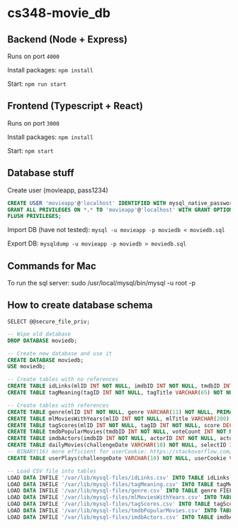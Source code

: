 # cs348-movie_db

## Backend (Node + Express)

Runs on port `4000`

Install packages: `npm install`

Start: `npm run start`

## Frontend (Typescript + React)

Runs on port `3000`

Install packages: `npm install`

Start: `npm start`

## Database stuff

Create user (movieapp, pass1234)
```sql
CREATE USER 'movieapp'@'localhost' IDENTIFIED WITH mysql_native_password BY 'pass1234';
GRANT ALL PRIVILEGES ON *.* TO 'movieapp'@'localhost' WITH GRANT OPTION;
FLUSH PRIVILEGES;
```

Import DB (have not tested): `mysql -u movieapp -p moviedb < moviedb.sql`

Export DB:  `mysqldump -u movieapp -p moviedb > moviedb.sql`

## Commands for Mac

To run the sql server: sudo /usr/local/mysql/bin/mysql -u root -p


## How to create database schema

`SELECT @@secure_file_priv;`

```sql
-- Wipe old database
DROP DATABASE moviedb;

-- Create new database and use it
CREATE DATABASE moviedb;
USE moviedb;

-- Create tables with no references
CREATE TABLE idLinks(mlID INT NOT NULL, imdbID INT NOT NULL, tmdbID INT NOT NULL, PRIMARY KEY(mlID), UNIQUE (imdbID), UNIQUE (tmdbID));
CREATE TABLE tagMeaning(tagID INT NOT NULL, tagTitle VARCHAR(65) NOT NULL, PRIMARY KEY(tagID));

-- Create tables with references
CREATE TABLE genre(mlID INT NOT NULL, genre VARCHAR(11) NOT NULL, PRIMARY KEY(mlID, genre), FOREIGN KEY(mlID) REFERENCES idLinks(mlID));
CREATE TABLE mlMoviesWithYears(mlID INT NOT NULL, mlTitle VARCHAR(200) NOT NULL, releaseYear INT NOT NULL, PRIMARY KEY(mlID), FOREIGN KEY(mlID) REFERENCES idLinks(mlID));
CREATE TABLE tagScores(mlID INT NOT NULL, tagID INT NOT NULL, score DECIMAL(21, 20) NOT NULL, PRIMARY KEY(mlID, tagID), FOREIGN KEY(mlID) REFERENCES idLinks(mlID), FOREIGN KEY(tagID) REFERENCES tagMeaning(tagID));
CREATE TABLE tmdbPopularMovies(tmdbID INT NOT NULL, voteCount INT NOT NULL, selectID INT NOT NULL, PRIMARY KEY(tmdbID), FOREIGN KEY(tmdbID) REFERENCES idLinks(tmdbID), UNIQUE(selectID));
CREATE TABLE imdbActors(imdbID INT NOT NULL, actorID INT NOT NULL, actorName VARCHAR(30) NOT NULL, PRIMARY KEY(imdbID, actorID), FOREIGN KEY(imdbID) REFERENCES idLinks(imdbID));
CREATE TABLE dailyMovies(challengeDate VARCHAR(10) NOT NULL, selectID INT NOT NULL, PRIMARY KEY(challengeDate), FOREIGN KEY(selectID) REFERENCES tmdbPopularMovies(selectID));
-- BINARY(16) more efficient for userCookie: https://stackoverflow.com/questions/43056220/store-uuid-v4-in-mysql
CREATE TABLE userPlays(challengeDate VARCHAR(10) NOT NULL, userCookie VARCHAR(36) NOT NULL, guessNumber INT NOT NULL, mlID INT NOT NULL, PRIMARY KEY(challengeDate, userCookie, guessNumber), FOREIGN KEY(challengeDate) REFERENCES dailyMovies(challengeDate), FOREIGN KEY(mlID) REFERENCES idLinks(mlID));

-- Load CSV file into tables
LOAD DATA INFILE '/var/lib/mysql-files/idLinks.csv' INTO TABLE idLinks FIELDS TERMINATED BY ',' ENCLOSED BY '"' LINES TERMINATED BY '\n' IGNORE 1 ROWS;
LOAD DATA INFILE '/var/lib/mysql-files/tagMeaning.csv' INTO TABLE tagMeaning FIELDS TERMINATED BY ',' ENCLOSED BY '"' LINES TERMINATED BY '\n' IGNORE 1 ROWS;
LOAD DATA INFILE '/var/lib/mysql-files/genre.csv' INTO TABLE genre FIELDS TERMINATED BY ',' ENCLOSED BY '"' LINES TERMINATED BY '\n' IGNORE 1 ROWS;
LOAD DATA INFILE '/var/lib/mysql-files/mlMoviesWithYears.csv' INTO TABLE mlMoviesWithYears FIELDS TERMINATED BY ',' ENCLOSED BY '"' LINES TERMINATED BY '\n' IGNORE 1 ROWS;
LOAD DATA INFILE '/var/lib/mysql-files/tagScores.csv' INTO TABLE tagScores FIELDS TERMINATED BY ',' ENCLOSED BY '"' LINES TERMINATED BY '\n' IGNORE 1 ROWS;
LOAD DATA INFILE '/var/lib/mysql-files/tmdbPopularMovies.csv' INTO TABLE tmdbPopularMovies FIELDS TERMINATED BY ',' ENCLOSED BY '"' LINES TERMINATED BY '\n' IGNORE 1 ROWS;
LOAD DATA INFILE '/var/lib/mysql-files/imdbActors.csv' INTO TABLE imdbActors FIELDS TERMINATED BY ',' ENCLOSED BY '"' LINES TERMINATED BY '\n' IGNORE 1 ROWS;
```